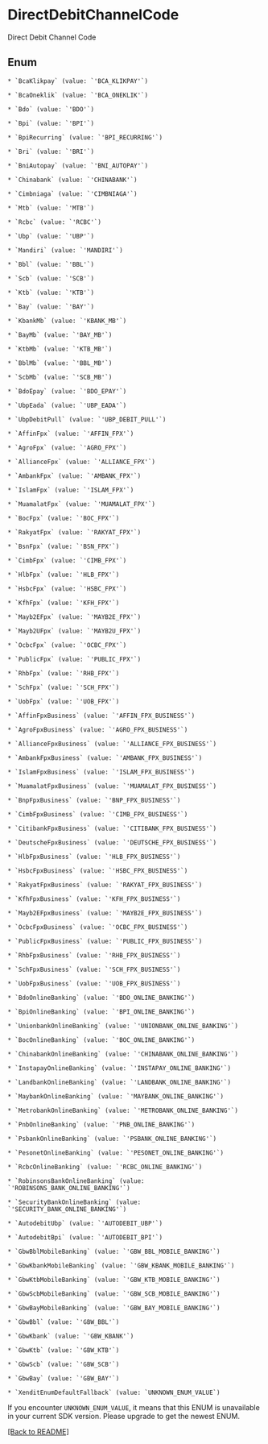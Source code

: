 # DirectDebitChannelCode

Direct Debit Channel Code


## Enum


    * `BcaKlikpay` (value: `'BCA_KLIKPAY'`)

    * `BcaOneklik` (value: `'BCA_ONEKLIK'`)

    * `Bdo` (value: `'BDO'`)

    * `Bpi` (value: `'BPI'`)

    * `BpiRecurring` (value: `'BPI_RECURRING'`)

    * `Bri` (value: `'BRI'`)

    * `BniAutopay` (value: `'BNI_AUTOPAY'`)

    * `Chinabank` (value: `'CHINABANK'`)

    * `Cimbniaga` (value: `'CIMBNIAGA'`)

    * `Mtb` (value: `'MTB'`)

    * `Rcbc` (value: `'RCBC'`)

    * `Ubp` (value: `'UBP'`)

    * `Mandiri` (value: `'MANDIRI'`)

    * `Bbl` (value: `'BBL'`)

    * `Scb` (value: `'SCB'`)

    * `Ktb` (value: `'KTB'`)

    * `Bay` (value: `'BAY'`)

    * `KbankMb` (value: `'KBANK_MB'`)

    * `BayMb` (value: `'BAY_MB'`)

    * `KtbMb` (value: `'KTB_MB'`)

    * `BblMb` (value: `'BBL_MB'`)

    * `ScbMb` (value: `'SCB_MB'`)

    * `BdoEpay` (value: `'BDO_EPAY'`)

    * `UbpEada` (value: `'UBP_EADA'`)

    * `UbpDebitPull` (value: `'UBP_DEBIT_PULL'`)

    * `AffinFpx` (value: `'AFFIN_FPX'`)

    * `AgroFpx` (value: `'AGRO_FPX'`)

    * `AllianceFpx` (value: `'ALLIANCE_FPX'`)

    * `AmbankFpx` (value: `'AMBANK_FPX'`)

    * `IslamFpx` (value: `'ISLAM_FPX'`)

    * `MuamalatFpx` (value: `'MUAMALAT_FPX'`)

    * `BocFpx` (value: `'BOC_FPX'`)

    * `RakyatFpx` (value: `'RAKYAT_FPX'`)

    * `BsnFpx` (value: `'BSN_FPX'`)

    * `CimbFpx` (value: `'CIMB_FPX'`)

    * `HlbFpx` (value: `'HLB_FPX'`)

    * `HsbcFpx` (value: `'HSBC_FPX'`)

    * `KfhFpx` (value: `'KFH_FPX'`)

    * `Mayb2EFpx` (value: `'MAYB2E_FPX'`)

    * `Mayb2UFpx` (value: `'MAYB2U_FPX'`)

    * `OcbcFpx` (value: `'OCBC_FPX'`)

    * `PublicFpx` (value: `'PUBLIC_FPX'`)

    * `RhbFpx` (value: `'RHB_FPX'`)

    * `SchFpx` (value: `'SCH_FPX'`)

    * `UobFpx` (value: `'UOB_FPX'`)

    * `AffinFpxBusiness` (value: `'AFFIN_FPX_BUSINESS'`)

    * `AgroFpxBusiness` (value: `'AGRO_FPX_BUSINESS'`)

    * `AllianceFpxBusiness` (value: `'ALLIANCE_FPX_BUSINESS'`)

    * `AmbankFpxBusiness` (value: `'AMBANK_FPX_BUSINESS'`)

    * `IslamFpxBusiness` (value: `'ISLAM_FPX_BUSINESS'`)

    * `MuamalatFpxBusiness` (value: `'MUAMALAT_FPX_BUSINESS'`)

    * `BnpFpxBusiness` (value: `'BNP_FPX_BUSINESS'`)

    * `CimbFpxBusiness` (value: `'CIMB_FPX_BUSINESS'`)

    * `CitibankFpxBusiness` (value: `'CITIBANK_FPX_BUSINESS'`)

    * `DeutscheFpxBusiness` (value: `'DEUTSCHE_FPX_BUSINESS'`)

    * `HlbFpxBusiness` (value: `'HLB_FPX_BUSINESS'`)

    * `HsbcFpxBusiness` (value: `'HSBC_FPX_BUSINESS'`)

    * `RakyatFpxBusiness` (value: `'RAKYAT_FPX_BUSINESS'`)

    * `KfhFpxBusiness` (value: `'KFH_FPX_BUSINESS'`)

    * `Mayb2EFpxBusiness` (value: `'MAYB2E_FPX_BUSINESS'`)

    * `OcbcFpxBusiness` (value: `'OCBC_FPX_BUSINESS'`)

    * `PublicFpxBusiness` (value: `'PUBLIC_FPX_BUSINESS'`)

    * `RhbFpxBusiness` (value: `'RHB_FPX_BUSINESS'`)

    * `SchFpxBusiness` (value: `'SCH_FPX_BUSINESS'`)

    * `UobFpxBusiness` (value: `'UOB_FPX_BUSINESS'`)

    * `BdoOnlineBanking` (value: `'BDO_ONLINE_BANKING'`)

    * `BpiOnlineBanking` (value: `'BPI_ONLINE_BANKING'`)

    * `UnionbankOnlineBanking` (value: `'UNIONBANK_ONLINE_BANKING'`)

    * `BocOnlineBanking` (value: `'BOC_ONLINE_BANKING'`)

    * `ChinabankOnlineBanking` (value: `'CHINABANK_ONLINE_BANKING'`)

    * `InstapayOnlineBanking` (value: `'INSTAPAY_ONLINE_BANKING'`)

    * `LandbankOnlineBanking` (value: `'LANDBANK_ONLINE_BANKING'`)

    * `MaybankOnlineBanking` (value: `'MAYBANK_ONLINE_BANKING'`)

    * `MetrobankOnlineBanking` (value: `'METROBANK_ONLINE_BANKING'`)

    * `PnbOnlineBanking` (value: `'PNB_ONLINE_BANKING'`)

    * `PsbankOnlineBanking` (value: `'PSBANK_ONLINE_BANKING'`)

    * `PesonetOnlineBanking` (value: `'PESONET_ONLINE_BANKING'`)

    * `RcbcOnlineBanking` (value: `'RCBC_ONLINE_BANKING'`)

    * `RobinsonsBankOnlineBanking` (value: `'ROBINSONS_BANK_ONLINE_BANKING'`)

    * `SecurityBankOnlineBanking` (value: `'SECURITY_BANK_ONLINE_BANKING'`)

    * `AutodebitUbp` (value: `'AUTODEBIT_UBP'`)

    * `AutodebitBpi` (value: `'AUTODEBIT_BPI'`)

    * `GbwBblMobileBanking` (value: `'GBW_BBL_MOBILE_BANKING'`)

    * `GbwKbankMobileBanking` (value: `'GBW_KBANK_MOBILE_BANKING'`)

    * `GbwKtbMobileBanking` (value: `'GBW_KTB_MOBILE_BANKING'`)

    * `GbwScbMobileBanking` (value: `'GBW_SCB_MOBILE_BANKING'`)

    * `GbwBayMobileBanking` (value: `'GBW_BAY_MOBILE_BANKING'`)

    * `GbwBbl` (value: `'GBW_BBL'`)

    * `GbwKbank` (value: `'GBW_KBANK'`)

    * `GbwKtb` (value: `'GBW_KTB'`)

    * `GbwScb` (value: `'GBW_SCB'`)

    * `GbwBay` (value: `'GBW_BAY'`)

    * `XenditEnumDefaultFallback` (value: `UNKNOWN_ENUM_VALUE`)

If you encounter `UNKNOWN_ENUM_VALUE`, it means that this ENUM is unavailable in your current SDK version. Please upgrade to get the newest ENUM.


[[Back to README]](../../README.md)